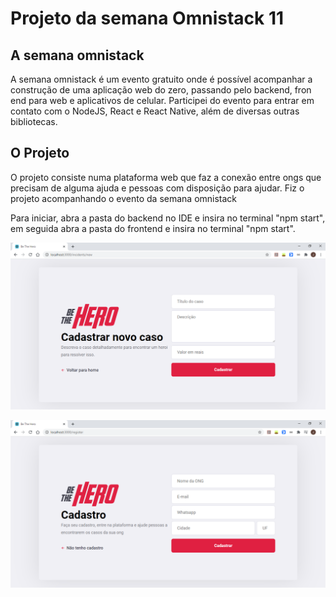# Projeto da semana Omnistack 11

## A semana omnistack

A semana omnistack é um evento gratuito onde é possível acompanhar a construção de uma aplicação web do zero, passando pelo backend, fron end para web e aplicativos de celular.
Participei do evento para entrar em contato com o NodeJS, React e React Native, além de diversas outras bibliotecas.

## O Projeto

O projeto consiste numa plataforma web que faz a conexão entre ongs que precisam de alguma ajuda e pessoas com disposição para ajudar. Fiz o projeto acompanhando o evento da
semana omnistack

Para iniciar, abra a pasta do backend no IDE e insira no terminal "npm start", em seguida abra a pasta do frontend e insira no terminal "npm start".

![](Images/Cadastro.png)

![](Images/Main.png)
